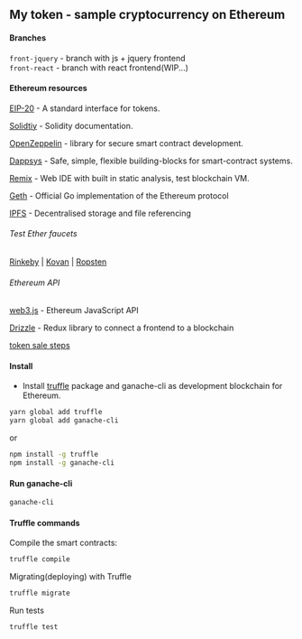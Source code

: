## My token - sample cryptocurrency on Ethereum

#### Branches

`front-jquery` - branch with js + jquery frontend  
`front-react` - branch with react frontend(WIP...)

#### Ethereum resources
[EIP-20](https://github.com/ethereum/EIPs/blob/master/EIPS/eip-20.md) - A standard interface for tokens.

[Solidtiy](https://solidity.readthedocs.io/en/latest/) - Solidity documentation.

[OpenZeppelin](https://github.com/OpenZeppelin/openzeppelin-solidity) - library for secure smart contract development.

[Dappsys](https://dapp.tools/dappsys/) - Safe, simple, flexible building-blocks for smart-contract systems.

[Remix](https://remix.ethereum.org) - Web IDE with built in static analysis, test blockchain VM.

[Geth](https://geth.ethereum.org/) - Official Go implementation of the Ethereum protocol

[IPFS](https://ipfs.io/) - Decentralised storage and file referencing
###### Test Ether faucets
[Rinkeby](https://faucet.rinkeby.io/) |
[Kovan](https://faucet.kovan.network/) |
[Ropsten](https://faucet.ropsten.be/)

###### Ethereum API
[web3.js](https://github.com/ethereum/web3.js/) - Ethereum JavaScript API

[Drizzle](https://truffleframework.com/drizzle) - Redux library to connect a frontend to a blockchain

[token sale steps](ico.md)

#### Install

* Install [truffle](https://truffleframework.com/) package and ganache-cli as development blockchain for Ethereum.

```bash
yarn global add truffle
yarn global add ganache-cli
```
or
```bash
npm install -g truffle
npm install -g ganache-cli
```

#### Run ganache-cli

```bash
ganache-cli
```

#### Truffle commands

Compile the smart contracts:

```bash
truffle compile
```

Migrating(deploying) with Truffle

```bash
truffle migrate
```

Run tests

```bash
truffle test
```
